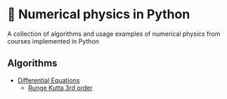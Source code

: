 # :snake: Numerical physics in Python

A collection of algorithms and usage examples of numerical physics from courses implemented in Python

## Algorithms

* [Differential Equations](algorithms/diffeq)
    * [Runge Kutta 3rd order](algorithms/diffeq/rk3/algo.py)
